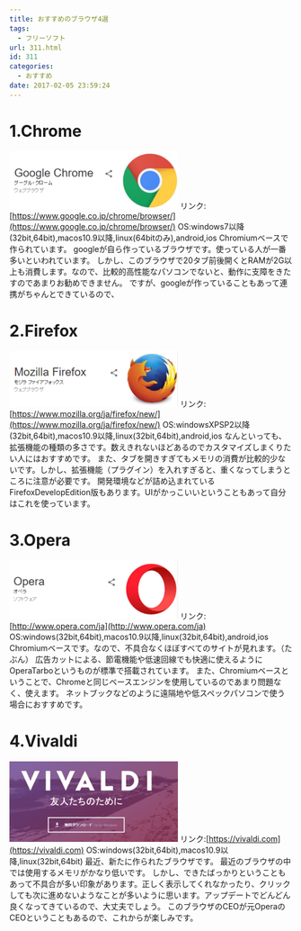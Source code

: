 ```yaml
---
title: おすすめのブラウザ4選
tags:
  - フリーソフト
url: 311.html
id: 311
categories:
  - おすすめ
date: 2017-02-05 23:59:24
---
```


1.Chrome
========

![](/images/2017/02/chrome.png) リンク:[https://www.google.co.jp/chrome/browser/](https://www.google.co.jp/chrome/browser/) OS:windows7以降(32bit,64bit),macos10.9以降,linux(64bitのみ),android,ios Chromiumベースで作られています。 googleが自ら作っているブラウザです。使っている人が一番多いといわれています。 しかし、このブラウザで20タブ前後開くとRAMが2G以上も消費します。なので、比較的高性能なパソコンでないと、動作に支障をきたすのであまりお勧めできません。 ですが、googleが作っていることもあって連携がちゃんとできているので、

2.Firefox
=========

![](/images/2017/02/firefox.png) リンク:[https://www.mozilla.org/ja/firefox/new/](https://www.mozilla.org/ja/firefox/new/) OS:windowsXPSP2以降(32bit,64bit),macos10.9以降,linux(32bit,64bit),android,ios なんといっても、拡張機能の種類の多さです。数えきれないほどあるのでカスタマイズしまくりたい人にはおすすめです。 また、タブを開きすぎてもメモリの消費が比較的少ないです。しかし、拡張機能（プラグイン）を入れすぎると、重くなってしまうところに注意が必要です。 開発環境などが詰め込まれているFirefoxDevelopEdition版もあります。UIがかっこいいということもあって自分はこれを使っています。

3.Opera
=======

![](/images/2017/02/opera.png) リンク:[http://www.opera.com/ja](http://www.opera.com/ja) OS:windows(32bit,64bit),macos10.9以降,linux(32bit,64bit),android,ios Chromiumベースです。なので、不具合なくほぼすべてのサイトが見れます。（たぶん） 広告カットによる、節電機能や低速回線でも快適に使えるようにOperaTarboというものが標準で搭載されています。 また、Chromiumベースということで、Chromeと同じベースエンジンを使用しているのであまり問題なく、使えます。 ネットブックなどのように遠隔地や低スペックパソコンで使う場合におすすめです。

4.Vivaldi
=========

![](/images/2017/02/vivaldi.png) リンク:[https://vivaldi.com](https://vivaldi.com) OS:windows(32bit,64bit),macos10.9以降,linux(32bit,64bit) 最近、新たに作られたブラウザです。 最近のブラウザの中では使用するメモリがかなり低いです。 しかし、できたばっかりということもあって不具合が多い印象があります。正しく表示してくれなかったり、クリックしても次に進めないようなことが多いように思います。アップデートでどんどん良くなってきているので、大丈夫でしょう。 このブラウザのCEOが元OperaのCEOということもあるので、これからが楽しみです。